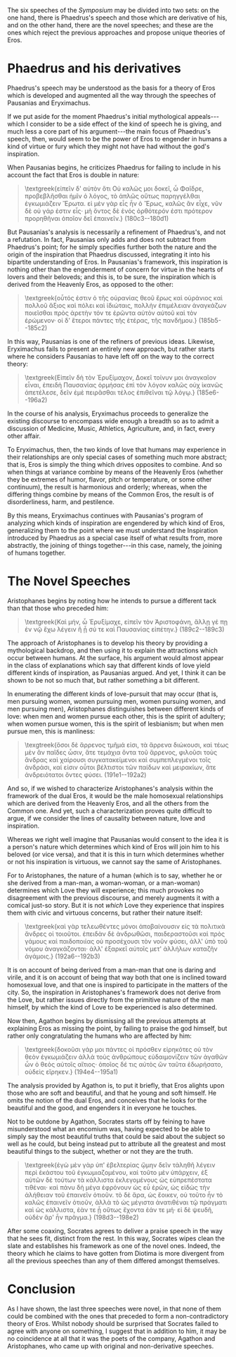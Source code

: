 The six speeches of the *Symposium* may be divided into two sets: on the
one hand, there is Phaedrus's speech and those which are derivative of
his, and on the other hand, there are the novel speeches; and these are
the ones which reject the previous approaches and propose unique
theories of Eros.

# Phaedrus and his derivatives

Phaedrus's speech may be understood as the basis for a theory of Eros
which is developed and augmented all the way through the speeches of
Pausanias and Eryximachus.

If we put aside for the moment Phaedrus's initial mythological
appeals---which I consider to be a side effect of the kind of speech he
is giving, and much less a core part of his argument---the main focus of
Phaedrus's speech, then, would seem to be the power of Eros to engender
in humans a kind of virtue or fury which they might not have had without
the god's inspiration.

When Pausanias begins, he criticizes Phaedrus for failing to include in
his account the fact that Eros is double in nature:

> \textgreek{εἰπεῖν δ' αὐτὸν ὅτι Οὐ καλῶς μοι δοκεῖ, ὦ Φαῖδρε,
> προβεβλῆσθαι ἡμῖν ὁ λόγος, τὸ ἁπλῶς οὕτως παρηγγέλθαι ἐγκωμιάζειν
> Ἔρωτα. εἰ μὲν γὰρ εἷς ἦν ὁ Ἔρως, καλῶς ἂν εἶχε, νῦν δὲ οὐ γάρ ἐστιν
> εἷς· μὴ ὄντος δὲ ἑνός ὀρθότερόν ἐστι πρότερον προρηθῆναι ὁποῖον δεῖ
> ἐπαινεῖν.} (180c3--180d1)

But Pausanias's analysis is necessarily a refinement of Phaedrus's, and
not a refutation. In fact, Pausanias only adds and does not subtract
from Phaedrus's point; for he simply specifies further both the nature
and the origin of the inspiration that Phaedrus discussed, integrating
it into his bipartite understanding of Eros. In Pausanias's framework,
this inspiration is nothing other than the engenderment of concern for
virtue in the hearts of lovers and their beloveds; and this is, to be
sure, the inspiration which is derived from the Heavenly Eros, as
opposed to the other:

> \textgreek{οὗτός ἐστιν ὁ τῆς οὐρανίας θεοῦ ἔρως καὶ οὐράνιος καὶ
> πολλοῦ ἄξιος καὶ πόλει καὶ ἰδιώταις, πολλὴν ἐπιμέλειαν ἀναγκάζων
> ποιεῖσθαι πρὸς ἀρετὴν τόν τε ἐρῶντα αὐτὸν αὑτοῦ καὶ τὸν ἐρώμενον· οἱ
> δ' ἕτεροι πάντες τῆς ἑτέρας, τῆς πανδήμου.} (185b5--185c2)

In this way, Pausanias is one of the refiners of previous ideas.
Likewise, Eryximachus fails to present an entirely new approach, but
rather starts where he considers Pausanias to have left off on the way
to the correct theory:

> \textgreek{Εἰπεῖν δὴ τὸν Ἐρυξίμαχον, Δοκεῖ τοίνυν μοι ἀναγκαῖον εἶναι,
> ἐπειδὴ Παυσανίας ὁρμήσας ἐπὶ τὸν λόγον καλῶς οὐχ ἱκανῶς ἀπετέλεσε,
> δεῖν ἐμὲ πειρᾶσθαι τέλος ἐπιθεῖναι τῷ λόγῳ.} (185e6--196a2)

In the course of his analysis, Eryximachus proceeds to generalize the
existing discourse to encompass wide enough a breadth so as to admit a
discussion of Medicine, Music, Athletics, Agriculture, and, in fact,
every other affair.

To Eryximachus, then, the two kinds of love that humans may experience
in their relationships are only special cases of something much more
abstract; that is, Eros is simply the thing which drives opposites to
combine. And so when things at variance combine by means of the Heavenly
Eros (whether they be extremes of humor, flavor, pitch or temperature,
or some other continuum), the result is harmonious and orderly; whereas,
when the differing things combine by means of the Common Eros, the
result is of disorderliness, harm, and pestilence.

By this means, Eryximachus continues with Pausanias's program of
analyzing which kinds of inspiration are engendered by which kind of
Eros, generalizing them to the point where we must understand the
Inspiration introduced by Phaedrus as a special case itself of what
results from, more abstractly, the joining of things together---in this
case, namely, the joining of humans together.

# The Novel Speeches

Aristophanes begins by noting how he intends to pursue a different tack
than that those who preceded him:

> \textgreek{Καὶ μήν, ὦ Ἐρυξίμαχε, εἰπεῖν τὸν Ἀριστοφάνη, ἄλλῃ γέ πῃ ἐν
> νῷ ἔχω λέγειν ἢ  ᾗ σύ τε καὶ Παυσανίας εἰπέτην.} (189c2--189c3)

The approach of Aristophanes is to develop his theory by providing a
mythological backdrop, and then using it to explain the attractions
which occur between humans. At the surface, his argument would almost
appear in the class of explanations which say that different kinds of
love yield different kinds of inspiration, as Pausanias argued. And yet,
I think it can be shown to be not so much that, but rather something a
bit different.

In enumerating the different kinds of love-pursuit that may occur (that
is, men pursuing women, women pursuing men, women pursuing women, and
men pursuing men), Aristophanes distinguishes between different kinds of
love: when men and women pursue each other, this is the spirit of
adultery; when women pursue women, this is the spirit of lesbianism; but
when men pursue men, this is manliness:

> \texgtreek{ὅσοι δὲ ἄρρενος τμῆμά εἰσι, τὰ ἄρρενα διώκουσι, καὶ τέως
> μὲν ἂν παῖδες ὦσιν, ἅτε τεμάχια ὄντα τοῦ ἄρρενος, φιλοῦσι τοὺς ἄνδρας
> καὶ χαίρουσι συγκατακείμενοι καὶ συμπεπλεγμένοι τοῖς ἀνδράσι, καί
> εἰσιν οὗτοι βέλτιστοι τῶν παίδων καὶ μειρακίων, ἅτε ἀνδρειότατοι ὄντες
> φύσει. (191e1--192a2)

And so, if we wished to characterize Aristophanes's analysis within the
framework of the dual Eros, it would be the male homosexual
relationships which are derived from the Heavenly Eros, and all the
others from the Common one. And yet, such a characterization proves
quite difficult to argue, if we consider the lines of causality between
nature, love and inspiration.

Whereas we right well imagine that Pausanias would consent to the idea
it is a person's nature which determines which kind of Eros will join
him to his beloved (or vice versa), and that it is this in turn which
determines whether or not his inspiration is virtuous, we cannot say the
same of Aristophanes.

For to Aristophanes, the nature of a human (which is to say, whether he
or she derived from a man-man, a woman-woman, or a man-woman) determines
which Love they will experience; this much provokes no disagreement with
the previous discourse, and merely augments it with a comical just-so
story. But it is not *which* Love they experience that inspires them
with civic and virtuous concerns, but rather their nature itself:

> \textgreek{καὶ γὰρ τελεωθέντες μόνοι ἀποβαίνουσιν εἰς τὰ πολιτικὰ ἄνδρες οἱ
> τοιοῦτοι. ἐπειδὰν δὲ ἀνδρωθῶσι, παιδεραστοῦσι καὶ πρὸς γάμους καὶ
> παιδοποιίας οὐ προσέχουσι τὸν νοῦν φύσει, ἀλλ' ὑπὸ τοῦ νόμου
> ἀναγκάζονται· ἀλλ' ἐξαρκεῖ αὐτοῖς μετ' ἀλλήλων καταζῆν ἀγάμοις.}
> (192a6--192b3)

It is on account of being derived from a man-man that one is daring and
virile, and it is on account of being that way both that one is inclined
toward homosexual love, and that one is inspired to participate in the
matters of the city. So, the inspiration in Aristophanes's framework
does not derive from the Love, but rather issues directly from the
primitive nature of the man himself, by which the kind of Love to be
experienced is also determined.

Now then, Agathon begins by dismissing all the previous attempts at
explaining Eros as missing the point, by failing to praise the god
himself, but rather only congratulating the humans who are affected by
him:

> \textgreek{δοκοῦσι γάρ μοι πάντες οἱ πρόσθεν εἰρηκότες οὐ τὸν θεὸν
> ἐγκωμιάζειν ἀλλὰ τοὺς ἀνθρώπους εὐδαιμονίζειν τῶν ἀγαθῶν ὧν ὁ θεὸς
> αὐτοῖς αἴτιος· ὁποῖος δέ τις αὐτὸς ὢν ταῦτα ἐδωρήσατο, οὐδεὶς
> εἴρηκεν.} (194e4--195a1)

The analysis provided by Agathon is, to put it briefly, that Eros
alights upon those who are soft and beautiful, and that he young and
soft himself. He omits the notion of the dual Eros, and conceives that
he looks for the beautiful and the good, and engenders it in
everyone he touches.

Not to be outdone by Agathon, Socrates starts off by feining to have
misunderstood what an encomium was, having expected to be able to simply
say the most beautiful truths that could be said about the subject so
well as he could, but being instead put to attribute all the greatest
and most beautiful things to the subject, whether or not they are the
truth.

> \textgreek{ἐγὼ μὲν γὰρ ὑπ' ἐβελτερίας ᾤμην δεῖν τἀληθῆ λέγειν περὶ
> ἑκάστου τοῦ ἐγκωμιαζομένου, καὶ τοῦτο μὲν ὑπάρχειν, ἐξ αὐτῶν δὲ τούτων
> τὰ κάλλιστα ἐκλεγομένους ὡς εὐπρεπέστατα τιθέναι· καὶ πάνυ δὴ μέγα
> ἐφρόνουν ὡς εὖ ἐρῶν, ὡς εἰδὼς τὴν ἀλήθειαν τοῦ ἐπαινεῖν ὁτιοῦν. τὸ δὲ
> ἄρα, ὡς ἔοικεν, οὐ τοῦτο ἦν τὸ καλῶς ἐπαινεῖν ὁτιοῦν, ἀλλὰ τὸ ὡς
> μέγιστα ἀνατιθέναι τῷ πράγματι καὶ ὡς κάλλιστα, ἐὰν τε ᾖ οὕτως ἔχοντα
> ἐάν τε μή· εἰ δὲ ψευδῆ, οὐδὲν ἄρ' ἦν πρᾶγμα.} (198d3--198e2)

After some coaxing, Socrates agrees to deliver a praise speech in the
way that he sees fit, distinct from the rest. In this way, Socrates
wipes clean the slate and establishes his framework as one of the novel
ones. Indeed, the theory which he claims to have gotten from Diotima is
more divergent from all the previous speeches than any of them
differed amongst themselves.

# Conclusion

As I have shown, the last three speeches were novel, in that none of
them could be combined with the ones that preceded to form a
non-contradictory theory of Eros. Whilst nobody should be surprised that
Socrates failed to agree with anyone on something, I suggest that in
addition to him, it may be no coincidence at all that it was the poets
of the company, Agathon and Aristophanes, who came up with original and
non-derivative speeches.

